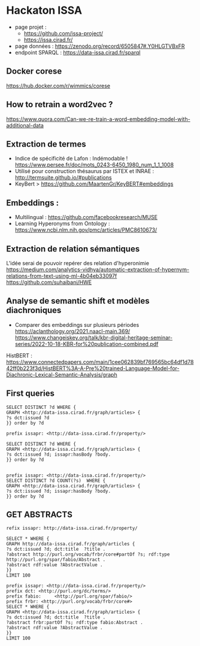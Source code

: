 # Hackaton ISSA


* page projet : 
    * https://github.com/issa-project/
    * https://issa.cirad.fr/
* page données : https://zenodo.org/record/6505847#.Y0HLGTVBxFR
* endpoint SPARQL : https://data-issa.cirad.fr/sparql

## Docker corese

https://hub.docker.com/r/wimmics/corese

## How to retrain a word2vec ?
https://www.quora.com/Can-we-re-train-a-word-embedding-model-with-additional-data


## Extraction de termes

* Indice de spécificité de Lafon  : Indémodable !
https://www.persee.fr/doc/mots_0243-6450_1980_num_1_1_1008
* Utilisé pour construction thésaurus par ISTEX et INRAE  : http://termsuite.github.io/#publications
* KeyBert > https://github.com/MaartenGr/KeyBERT#embeddings


## Embeddings :

* Multilingual : https://github.com/facebookresearch/MUSE
* Learning Hyperonyms from Ontology :  https://www.ncbi.nlm.nih.gov/pmc/articles/PMC8610673/

## Extraction de relation sémantiques

L'idée serai de pouvoir repérer des relation d'hyperonimie
https://medium.com/analytics-vidhya/automatic-extraction-of-hypernym-relations-from-text-using-ml-4b04eb33097f
https://github.com/suhaibani/HWE

## Analyse de semantic shift et modèles diachroniques

 * Comparer des embeddings sur plusieurs périodes
https://aclanthology.org/2021.naacl-main.369/
https://www.changeiskey.org/talk/kbr-digital-heritage-seminar-series/2022-10-18-KBR-for%20publication-combined.pdf


HistBERT : 
https://www.connectedpapers.com/main/1cee062839bf769565bc64df1d7842ff0b223f3d/HistBERT%3A-A-Pre%20trained-Language-Model-for-Diachronic-Lexical-Semantic-Analysis/graph

## First queries 

``` 
SELECT DISTINCT ?d WHERE { 
GRAPH <http://data-issa.cirad.fr/graph/articles> {
?s dct:issued ?d
}} order by ?d
```

```
prefix issapr: <http://data-issa.cirad.fr/property/>

SELECT DISTINCT ?d WHERE { 
GRAPH <http://data-issa.cirad.fr/graph/articles> {
?s dct:issued ?d; issapr:hasBody ?body.
}} order by ?d
```

```

prefix issapr: <http://data-issa.cirad.fr/property/>
SELECT DISTINCT ?d COUNT(?s)  WHERE { 
GRAPH <http://data-issa.cirad.fr/graph/articles> {
?s dct:issued ?d; issapr:hasBody ?body.
}} order by ?d
```

## GET ABSTRACTS

``` 
refix issapr: http://data-issa.cirad.fr/property/

SELECT * WHERE { 
GRAPH http://data-issa.cirad.fr/graph/articles {
?s dct:issued ?d; dct:title  ?title . 
?abstract http://purl.org/vocab/frbr/core#partOf ?s; rdf:type http://purl.org/spar/fabio/Abstract .
?abstract rdf:value ?AbstractValue . 
}} 
LIMIT 100
```
```
prefix issapr: <http://data-issa.cirad.fr/property/>
prefix dct:	<http://purl.org/dc/terms/>
prefix fabio:     <http://purl.org/spar/fabio/>
prefix frbr: <http://purl.org/vocab/frbr/core#>
SELECT * WHERE { 
GRAPH <http://data-issa.cirad.fr/graph/articles> {
?s dct:issued ?d; dct:title  ?title . 
?abstract frbr:partOf ?s; rdf:type fabio:Abstract .
?abstract rdf:value ?AbstractValue . 
}} 
LIMIT 100
```
